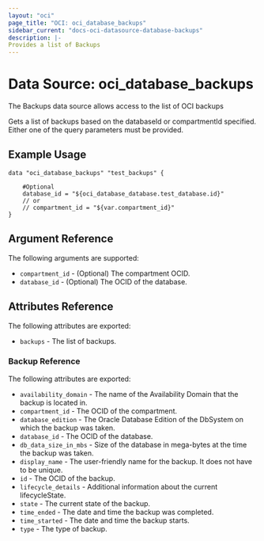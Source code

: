 ```yaml
---
layout: "oci"
page_title: "OCI: oci_database_backups"
sidebar_current: "docs-oci-datasource-database-backups"
description: |-
Provides a list of Backups
---
```

# Data Source: oci_database_backups
The Backups data source allows access to the list of OCI backups

Gets a list of backups based on the databaseId or compartmentId specified. Either one of the query parameters must be provided.


## Example Usage

```hcl
data "oci_database_backups" "test_backups" {

	#Optional
	database_id = "${oci_database_database.test_database.id}"
	// or
	// compartment_id = "${var.compartment_id}"
}
```

## Argument Reference

The following arguments are supported:

* `compartment_id` - (Optional) The compartment OCID.
* `database_id` - (Optional) The OCID of the database.


## Attributes Reference

The following attributes are exported:

* `backups` - The list of backups.

### Backup Reference

The following attributes are exported:

* `availability_domain` - The name of the Availability Domain that the backup is located in.
* `compartment_id` - The OCID of the compartment.
* `database_edition` - The Oracle Database Edition of the DbSystem on which the backup was taken. 
* `database_id` - The OCID of the database.
* `db_data_size_in_mbs` - Size of the database in mega-bytes at the time the backup was taken. 
* `display_name` - The user-friendly name for the backup. It does not have to be unique.
* `id` - The OCID of the backup.
* `lifecycle_details` - Additional information about the current lifecycleState.
* `state` - The current state of the backup.
* `time_ended` - The date and time the backup was completed.
* `time_started` - The date and time the backup starts.
* `type` - The type of backup.

